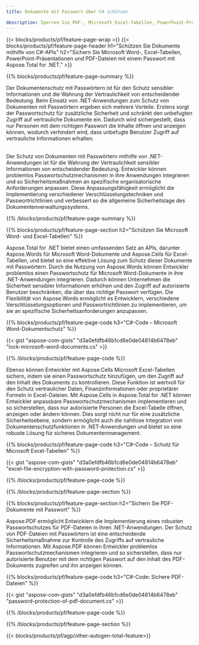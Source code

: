 ```yaml
---
title: Dokumente mit Passwort über C# schützen 

description: Sperren Sie PDF-, Microsoft Excel-Tabellen, PowerPoint-Präsentationen und Word-Dokumente mit Passwörtern über Ihre C#-Anwendung. Wenden Sie den Passwortschutz ganz einfach an.
---
```


{{< blocks/products/pf/feature-page-wrap >}}
{{< blocks/products/pf/feature-page-header h1="Schützen Sie Dokumente mithilfe von C#-APIs" h2="Sichern Sie Microsoft Word-, Excel-Tabellen, PowerPoint-Präsentationen und PDF-Dateien mit einem Passwort mit Aspose.Total for .NET." >}}

{{% blocks/products/pf/feature-page-summary %}}

Der Dokumentenschutz mit Passwörtern ist für den Schutz sensibler Informationen und die Wahrung der Vertraulichkeit von entscheidender Bedeutung. Beim Einsatz von .NET-Anwendungen zum Schutz von Dokumenten mit Passwörtern ergeben sich mehrere Vorteile. Erstens sorgt der Passwortschutz für zusätzliche Sicherheit und schränkt den unbefugten Zugriff auf vertrauliche Dokumente ein. Dadurch wird sichergestellt, dass nur Personen mit dem richtigen Passwort die Inhalte öffnen und anzeigen können, wodurch verhindert wird, dass unbefugte Benutzer Zugriff auf vertrauliche Informationen erhalten. <br /><br />

Der Schutz von Dokumenten mit Passwörtern mithilfe von .NET-Anwendungen ist für die Wahrung der Vertraulichkeit sensibler Informationen von entscheidender Bedeutung. Entwickler können problemlos Passwortschutzmechanismen in ihre Anwendungen integrieren und so Sicherheitsmaßnahmen an spezifische organisatorische Anforderungen anpassen. Diese Anpassungsfähigkeit ermöglicht die Implementierung verschiedener Verschlüsselungstechniken und Passwortrichtlinien und verbessert so die allgemeine Sicherheitslage des Dokumentenverwaltungssystems.

{{% /blocks/products/pf/feature-page-summary  %}}


{{% blocks/products/pf/feature-page-section  h2="Schützen Sie Microsoft Word- und Excel-Tabellen" %}}

Aspose.Total for .NET bietet einen umfassenden Satz an APIs, darunter Aspose.Words für Microsoft Word-Dokumente und Aspose.Cells für Excel-Tabellen, und bietet so eine effektive Lösung zum Schutz dieser Dokumente mit Passwörtern. Durch die Nutzung von Aspose.Words können Entwickler problemlos einen Passwortschutz für Microsoft Word-Dokumente in ihre .NET-Anwendungen integrieren. Dadurch können Unternehmen die Sicherheit sensibler Informationen erhöhen und den Zugriff auf autorisierte Benutzer beschränken, die über das richtige Passwort verfügen. Die Flexibilität von Aspose.Words ermöglicht es Entwicklern, verschiedene Verschlüsselungsoptionen und Passwortrichtlinien zu implementieren, um sie an spezifische Sicherheitsanforderungen anzupassen. <br />

{{% blocks/products/pf/feature-page-code h3="C#-Code – Microsoft Word-Dokumentschutz" %}}

{{< gist "aspose-com-gists" "d3a0efdfb46b1cd6e0de04814b6478eb" "lock-microsoft-word-documents.cs" >}}

{{% /blocks/products/pf/feature-page-code  %}}

Ebenso können Entwickler mit Aspose.Cells Microsoft Excel-Tabellen sichern, indem sie einen Passwortschutz hinzufügen, um den Zugriff auf den Inhalt des Dokuments zu kontrollieren. Diese Funktion ist wertvoll für den Schutz vertraulicher Daten, Finanzinformationen oder proprietärer Formeln in Excel-Dateien. Mit Aspose.Cells in Aspose.Total for .NET können Entwickler anpassbare Passwortschutzmechanismen implementieren und so sicherstellen, dass nur autorisierte Personen die Excel-Tabelle öffnen, anzeigen oder ändern können. Dies sorgt nicht nur für eine zusätzliche Sicherheitsebene, sondern ermöglicht auch die nahtlose Integration von Dokumentenschutzfunktionen in .NET-Anwendungen und bietet so eine robuste Lösung für sicheres Dokumentenmanagement.

{{% blocks/products/pf/feature-page-code h3="C#-Code – Schutz für Microsoft Excel-Tabellen" %}}

{{< gist "aspose-com-gists" "d3a0efdfb46b1cd6e0de04814b6478eb" "excel-file-encryption-with-password-protection.cs" >}}

{{% /blocks/products/pf/feature-page-code  %}}

{{% /blocks/products/pf/feature-page-section %}}

{{% blocks/products/pf/feature-page-section  h2="Sichern Sie PDF-Dokumente mit Passwort" %}}

Aspose.PDF ermöglicht Entwicklern die Implementierung eines robusten Passwortschutzes für PDF-Dateien in ihren .NET-Anwendungen. Der Schutz von PDF-Dateien mit Passwörtern ist eine entscheidende Sicherheitsmaßnahme zur Kontrolle des Zugriffs auf vertrauliche Informationen. Mit Aspose.PDF können Entwickler problemlos Passwortschutzmechanismen integrieren und so sicherstellen, dass nur autorisierte Benutzer mit dem richtigen Passwort auf den Inhalt des PDF-Dokuments zugreifen und ihn anzeigen können. <br />

{{% blocks/products/pf/feature-page-code h3="C#-Code: Sichere PDF-Dateien" %}}

{{< gist "aspose-com-gists" "d3a0efdfb46b1cd6e0de04814b6478eb" "password-protection-of-pdf-document.cs" >}}

{{% /blocks/products/pf/feature-page-code  %}}

{{% /blocks/products/pf/feature-page-section %}}

{{< blocks/products/pf/agp/other-autogen-total-feature>}}